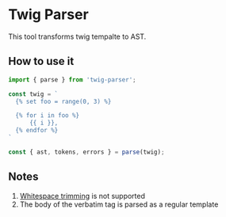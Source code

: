 # Twig Parser

This tool transforms twig tempalte to AST.

## How to use it
```js
import { parse } from 'twig-parser';

const twig = `
  {% set foo = range(0, 3) %}

  {% for i in foo %}
      {{ i }},
  {% endfor %}
`

const { ast, tokens, errors } = parse(twig);
```

## Notes
1. [Whitespace trimming](https://twig.symfony.com/doc/3.x/templates.html#whitespace-control) is not supported
1. The body of the verbatim tag is parsed as a regular template
